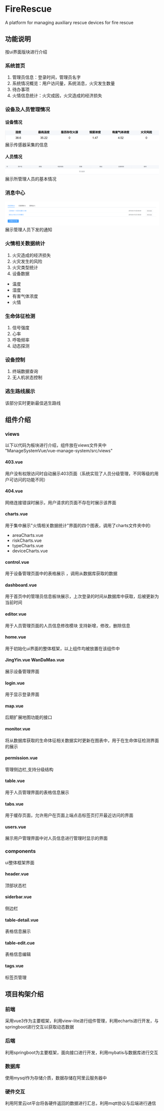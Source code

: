 # FireRescue
A platform for managing auxiliary rescue devices for fire rescue

## 功能说明
按ui界面版块进行介绍
### 系统首页
1. 管理员信息：登录时间，管理员名字
2. 系统情况概览：用户访问量，系统消息，火灾发生数量
3. 待办事项
4. 火情信息统计：火灾成因，火灾造成的经济损失
### 设备及人员管理情况
#### 设备情况
![img_1.png](img_1.png)
展示传感器采集的信息
#### 人员情况
![img.png](img.png)
展示所管理人员的基本情况
### 消息中心
![img_2.png](img_2.png)
展示管理人员下发的通知
### 火情相关数据统计
1. 火灾造成的经济损失
2. 火灾发生的风险
3. 火灾类型统计
4. 设备数据
  - 温度
  - 湿度
  - 有害气体浓度
  - 火情
### 生命体征检测
1. 信号强度
2. 心率
3. 呼吸频率
4. 动态探测
### 设备控制
1. 终端数据查询
2. 无人机状态控制
### 逃生路线展示
该部分实时更新最佳逃生路线

## 组件介绍
### views
以下以代码为板块进行介绍，组件放在views文件夹中 "ManageSystemVue/vue-manage-system/src/views"
#### 403.vue
用户没有权限访问时自动展示403页面（系统实现了人员分级管理，不同等级的用户可访问的功能不同）
#### 404.vue
网络连接错误时展示，用户请求的页面不存在时展示该界面
#### charts.vue
用于集中展示"火情相关数据统计"界面的四个图表，调用了charts文件夹中的:
- areaCharts.vue
- riskCharts.vue
- typeCharts.vue
- deviceCharts.vue
#### control.vue
用于设备管理页面中的表格展示 ，调用从数据库获取的数据
#### dashboard.vue
用于首页中的管理员信息板块展示，上次登录的时间从数据库中获取，后被更新为当前时间
#### editor.vue
用于人员管理页面的人员信息修改模块 支持新增，修改，删除信息
#### home.vue
用于初始化ui界面的整体框架，以上组件均被放置在该组件中
#### JingYin.vue WanDaMao.vue 
展示设备管理界面
#### login.vue
用于显示登录界面
#### map.vue
后期扩展地图功能的接口
#### monitor.vue 
将从数据库获取的生命体征相关数据实时更新在图表中，用于在生命体征检测界面的展示
#### permission.vue
管理侧边栏,支持分级结构
#### table.vue
用于人员管理界面的表格信息展示
#### tabs.vue
用于缓存页面，允许用户在页面上端点击标签页打开最近访问的界面
#### users.vue
展示用户管理界面中对人员信息进行管理时显示的界面

### components
ui整体框架界面
#### header.vue
顶部状态栏
#### siderbar.vue
侧边栏
#### table-detail.vue
表格信息展示
#### table-edit.cue
表格信息编辑
#### tags.vue
标签页管理
## 项目构架介绍
### 前端
采用vue3作为主要框架，利用view-lite进行组件管理，利用echarts进行开发，与springboot进行交互以获取动态数据
### 后端
利用springboot为主要框架，面向接口进行开发，利用mybatis与数据库进行交互
### 数据库
使用mysql作为存储介质，数据存储在阿里云服务器中
### 硬件交互
利用阿里云iot平台将各硬件返回的数据进行汇总，利用mqtt协议与后端进行通信
